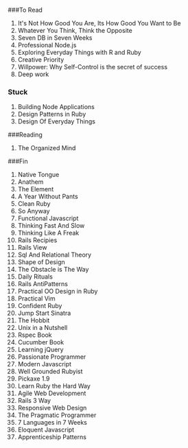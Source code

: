 ###To Read

1. It's Not How Good You Are, Its How Good You Want to Be
1. Whatever You Think, Think the Opposite
1. Seven DB in Seven Weeks
1. Professional Node.js
1. Exploring Everyday Things with R and Ruby
1. Creative Priority
1. Willpower: Why Self-Control is the secret of success
1. Deep work

### Stuck

1. Building Node Applications
1. Design Patterns in Ruby
1. Design Of Everyday Things

###Reading

1. The Organized Mind

###Fin

1. Native Tongue
1. Anathem
1. The Element
1. A Year Without Pants 
1. Clean Ruby
1. So Anyway 
1. Functional Javascript
1. Thinking Fast And Slow 
1. Thinking Like A Freak
1. Rails Recipies
1. Rails View
1. Sql And Relational Theory
1. Shape of Design
1. The Obstacle is The Way
1. Daily Rituals
1. Rails AntiPatterns
1. Practical OO Design in Ruby
1. Practical Vim
1. Confident Ruby
1. Jump Start Sinatra
1. The Hobbit
1. Unix in a Nutshell
1. Rspec Book
1. Cucumber Book
1. Learning jQuery
1. Passionate Programmer
1. Modern Javascript
1. Well Grounded Rubyist
1. Pickaxe 1.9
1. Learn Ruby the Hard Way
1. Agile Web Development
1. Rails 3 Way
1. Responsive Web Design
1. The Pragmatic Programmer
1. 7 Languages in 7 Weeks
1. Eloquent Javascript
1. Apprenticeship Patterns